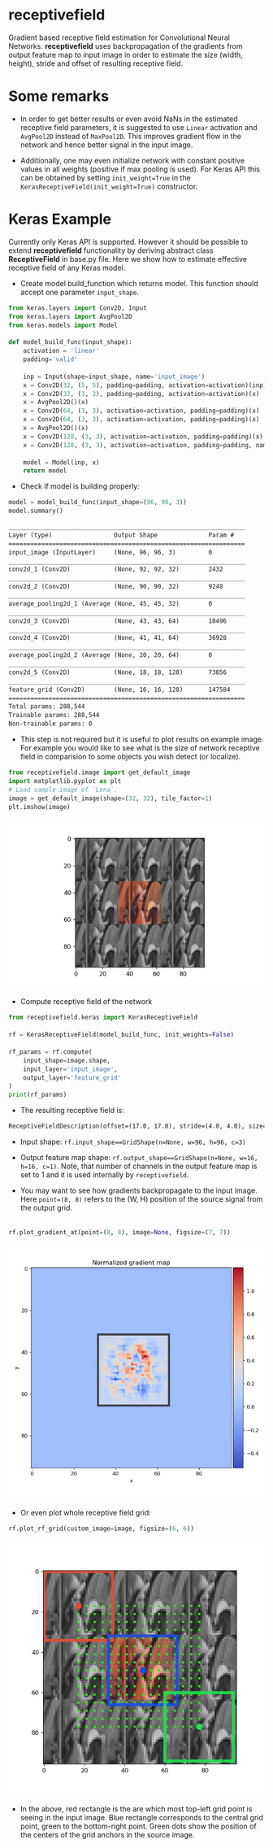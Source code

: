# receptivefield

Gradient based receptive field estimation for Convolutional 
Neural Networks. **receptivefield** uses backpropagation of 
the gradients from output feature map to input image in order to
estimate the size (width, height), stride and offset of resulting
receptive field. 

# Some remarks

* In order to get better results or even avoid NaNs in the 
estimated receptive field parameters, it is suggested to 
use `Linear` activation and `AvgPool2D` instead of `MaxPool2D`.
This improves gradient flow in the network and hence better signal
in the input image. 

* Additionally, one may even initialize network with constant 
positive values in all weights (positive if max pooling is used).
For Keras API this can be obtained by setting `init_weight=True` 
in the `KerasReceptiveField(init_weight=True)` constructor.

# Keras Example

Currently only Keras API is supported. However it should be
possible to extend **receptivefield** functionality by deriving
abstract class **ReceptiveField** in base.py file. Here we show
how to estimate effective receptive field of any Keras model.

* Create model build_function which returns model. This function
should accept one parameter `input_shape`.

```python
from keras.layers import Conv2D, Input
from keras.layers import AvgPool2D
from keras.models import Model

def model_build_func(input_shape):
    activation = 'linear'
    padding='valid'
    
    inp = Input(shape=input_shape, name='input_image')
    x = Conv2D(32, (5, 5), padding=padding, activation=activation)(inp)
    x = Conv2D(32, (3, 3), padding=padding, activation=activation)(x)
    x = AvgPool2D()(x)
    x = Conv2D(64, (3, 3), activation=activation, padding=padding)(x)
    x = Conv2D(64, (3, 3), activation=activation, padding=padding)(x)
    x = AvgPool2D()(x)
    x = Conv2D(128, (3, 3), activation=activation, padding=padding)(x)
    x = Conv2D(128, (3, 3), activation=activation, padding=padding, name='feature_grid')(x)

    model = Model(inp, x)
    return model
```

* Check if model is building properly:
```python
model = model_build_func(input_shape=(96, 96, 3))
model.summary()
```

```txt
_________________________________________________________________
Layer (type)                 Output Shape              Param #   
=================================================================
input_image (InputLayer)     (None, 96, 96, 3)         0         
_________________________________________________________________
conv2d_1 (Conv2D)            (None, 92, 92, 32)        2432      
_________________________________________________________________
conv2d_2 (Conv2D)            (None, 90, 90, 32)        9248      
_________________________________________________________________
average_pooling2d_1 (Average (None, 45, 45, 32)        0         
_________________________________________________________________
conv2d_3 (Conv2D)            (None, 43, 43, 64)        18496     
_________________________________________________________________
conv2d_4 (Conv2D)            (None, 41, 41, 64)        36928     
_________________________________________________________________
average_pooling2d_2 (Average (None, 20, 20, 64)        0         
_________________________________________________________________
conv2d_5 (Conv2D)            (None, 18, 18, 128)       73856     
_________________________________________________________________
feature_grid (Conv2D)        (None, 16, 16, 128)       147584    
=================================================================
Total params: 288,544
Trainable params: 288,544
Non-trainable params: 0
```

* This step is not required but it is useful to plot results on
example image. For example you would like to see what is the size
of network receptive field in comparision to some objects you
wish detect (or localize).

```python
from receptivefield.image import get_default_image
import matplotlib.pyplot as plt
# Load sample image of `Lena`.
image = get_default_image(shape=(32, 32), tile_factor=1)
plt.imshow(image)
```

<img src="img/demo_keras_lena.jpg" width="512">

* Compute receptive field of the network

```python
from receptivefield.keras import KerasReceptiveField

rf = KerasReceptiveField(model_build_func, init_weights=False)

rf_params = rf.compute(
    input_shape=image.shape, 
    input_layer='input_image', 
    output_layer='feature_grid'
)
print(rf_params)

```

* The resulting receptive field is:

```txt
ReceptiveFieldDescription(offset=(17.0, 17.0), stride=(4.0, 4.0), size=Size(w=34, h=34))
```

* Input shape: `rf.input_shape==GridShape(n=None, w=96, h=96, c=3)`
* Output feature map shape: `rf.output_shape==GridShape(n=None, w=16, h=16, c=1)`.
 Note, that number of channels in the output feature map is set to 1 and it is
 used internally by `receptivefield`.
 
* You may want to see how gradients backpropagate to the input image. Here
`point=(8, 8)` refers to the (W, H) position of the source signal
from the output grid.

```python

rf.plot_gradient_at(point=(8, 8), image=None, figsize=(7, 7))
```

<img src="img/demo_keras_response.jpg" width="512">

* Or even plot whole receptive field grid:

```python
rf.plot_rf_grid(custom_image=image, figsize=(6, 6))
```

<img src="img/demo_keras_rf_debug.jpg" width="512">

* In the above, red rectangle is the are which most top-left
grid point is seeing in the input image. Blue rectangle corresponds
to the central grid point, green to the bottom-right point. Green dots
show the position of the centers of the grid anchors in the source
image. 
